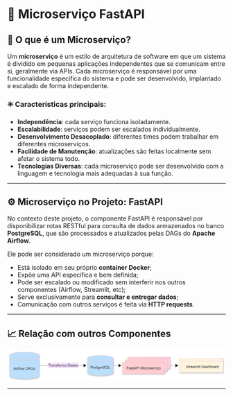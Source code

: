 # 🧩 Microserviço FastAPI

## 📌 O que é um Microserviço?

Um **microserviço** é um estilo de arquitetura de software em que um sistema é dividido em pequenas aplicações independentes que se comunicam entre si, geralmente via APIs. Cada microserviço é responsável por uma funcionalidade específica do sistema e pode ser desenvolvido, implantado e escalado de forma independente.

### ✳️ Características principais:

* **Independência**: cada serviço funciona isoladamente.
* **Escalabilidade**: serviços podem ser escalados individualmente.
* **Desenvolvimento Desacoplado**: diferentes times podem trabalhar em diferentes microserviços.
* **Facilidade de Manutenção**: atualizações são feitas localmente sem afetar o sistema todo.
* **Tecnologias Diversas**: cada microserviço pode ser desenvolvido com a linguagem e tecnologia mais adequadas à sua função.

---

## ⚙️ Microserviço no Projeto: FastAPI

No contexto deste projeto, o componente FastAPI é responsável por disponibilizar rotas RESTful para consulta de dados armazenados no banco **PostgreSQL**, que são processados e atualizados pelas DAGs do **Apache Airflow**.

Ele pode ser considerado um microserviço porque:

* Está isolado em seu próprio **container Docker**;
* Expõe uma API específica e bem definida;
* Pode ser escalado ou modificado sem interferir nos outros componentes (Airflow, Streamlit, etc);
* Serve exclusivamente para **consultar e entregar dados**;
* Comunicação com outros serviços é feita via **HTTP requests**.

---

## 📈 Relação com outros Componentes


<img src="images/FastAPIMermaidChart-2025-05-05-05.png" alt="Microserviço"/>

---
